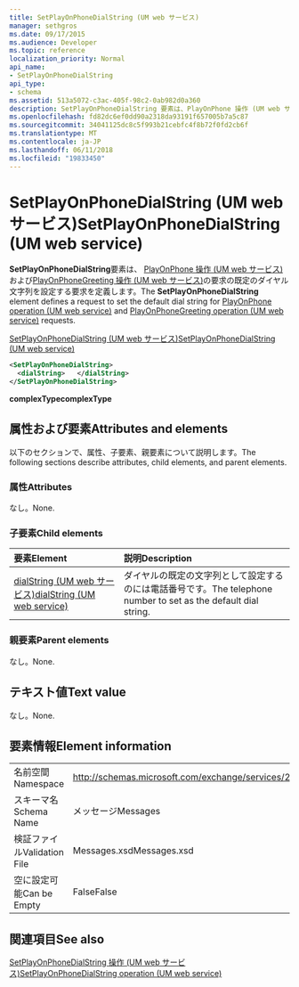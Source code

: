 ```yaml
---
title: SetPlayOnPhoneDialString (UM web サービス)
manager: sethgros
ms.date: 09/17/2015
ms.audience: Developer
ms.topic: reference
localization_priority: Normal
api_name:
- SetPlayOnPhoneDialString
api_type:
- schema
ms.assetid: 513a5072-c3ac-405f-98c2-0ab982d0a360
description: SetPlayOnPhoneDialString 要素は、PlayOnPhone 操作 (UM web サービス) の既定のダイヤル文字列を設定するための要求および PlayOnPhoneGreeting (UM web サービス) の操作の要求を定義します。
ms.openlocfilehash: fd82dc6ef0dd90a2318da93191f657005b7a5c87
ms.sourcegitcommit: 34041125dc8c5f993b21cebfc4f8b72f0fd2cb6f
ms.translationtype: MT
ms.contentlocale: ja-JP
ms.lasthandoff: 06/11/2018
ms.locfileid: "19833450"
---
```

# <a name="setplayonphonedialstring-um-web-service"></a><span data-ttu-id="4bd24-103">SetPlayOnPhoneDialString (UM web サービス)</span><span class="sxs-lookup"><span data-stu-id="4bd24-103">SetPlayOnPhoneDialString (UM web service)</span></span>

<span data-ttu-id="4bd24-104">**SetPlayOnPhoneDialString**要素は、 [PlayOnPhone 操作 (UM web サービス)](playonphone-operation-um-web-service.md)および[PlayOnPhoneGreeting 操作 (UM web サービス)](playonphonegreeting-operation-um-web-service.md)の要求の既定のダイヤル文字列を設定する要求を定義します。</span><span class="sxs-lookup"><span data-stu-id="4bd24-104">The **SetPlayOnPhoneDialString** element defines a request to set the default dial string for [PlayOnPhone operation (UM web service)](playonphone-operation-um-web-service.md) and [PlayOnPhoneGreeting operation (UM web service)](playonphonegreeting-operation-um-web-service.md) requests.</span></span> 
  
[<span data-ttu-id="4bd24-105">SetPlayOnPhoneDialString (UM web サービス)</span><span class="sxs-lookup"><span data-stu-id="4bd24-105">SetPlayOnPhoneDialString (UM web service)</span></span>](setplayonphonedialstring-um-web-service.md)
  
```xml
<SetPlayOnPhoneDialString>
  <dialString>   </dialString>
</SetPlayOnPhoneDialString>
```

 <span data-ttu-id="4bd24-106">**complexType**</span><span class="sxs-lookup"><span data-stu-id="4bd24-106">**complexType**</span></span>
## <a name="attributes-and-elements"></a><span data-ttu-id="4bd24-107">属性および要素</span><span class="sxs-lookup"><span data-stu-id="4bd24-107">Attributes and elements</span></span>

<span data-ttu-id="4bd24-108">以下のセクションで、属性、子要素、親要素について説明します。</span><span class="sxs-lookup"><span data-stu-id="4bd24-108">The following sections describe attributes, child elements, and parent elements.</span></span>
  
### <a name="attributes"></a><span data-ttu-id="4bd24-109">属性</span><span class="sxs-lookup"><span data-stu-id="4bd24-109">Attributes</span></span>

<span data-ttu-id="4bd24-110">なし。</span><span class="sxs-lookup"><span data-stu-id="4bd24-110">None.</span></span>
  
### <a name="child-elements"></a><span data-ttu-id="4bd24-111">子要素</span><span class="sxs-lookup"><span data-stu-id="4bd24-111">Child elements</span></span>

|<span data-ttu-id="4bd24-112">**要素**</span><span class="sxs-lookup"><span data-stu-id="4bd24-112">**Element**</span></span>|<span data-ttu-id="4bd24-113">**説明**</span><span class="sxs-lookup"><span data-stu-id="4bd24-113">**Description**</span></span>|
|:-----|:-----|
|[<span data-ttu-id="4bd24-114">dialString (UM web サービス)</span><span class="sxs-lookup"><span data-stu-id="4bd24-114">dialString (UM web service)</span></span>](dialstring-um-web-service.md) <br/> |<span data-ttu-id="4bd24-115">ダイヤルの既定の文字列として設定するのには電話番号です。</span><span class="sxs-lookup"><span data-stu-id="4bd24-115">The telephone number to set as the default dial string.</span></span>  <br/> |
   
### <a name="parent-elements"></a><span data-ttu-id="4bd24-116">親要素</span><span class="sxs-lookup"><span data-stu-id="4bd24-116">Parent elements</span></span>

<span data-ttu-id="4bd24-117">なし。</span><span class="sxs-lookup"><span data-stu-id="4bd24-117">None.</span></span>
  
## <a name="text-value"></a><span data-ttu-id="4bd24-118">テキスト値</span><span class="sxs-lookup"><span data-stu-id="4bd24-118">Text value</span></span>

<span data-ttu-id="4bd24-119">なし。</span><span class="sxs-lookup"><span data-stu-id="4bd24-119">None.</span></span>
  
## <a name="element-information"></a><span data-ttu-id="4bd24-120">要素情報</span><span class="sxs-lookup"><span data-stu-id="4bd24-120">Element information</span></span>

|||
|:-----|:-----|
|<span data-ttu-id="4bd24-121">名前空間</span><span class="sxs-lookup"><span data-stu-id="4bd24-121">Namespace</span></span>  <br/> |http://schemas.microsoft.com/exchange/services/2006/messages  <br/> |
|<span data-ttu-id="4bd24-122">スキーマ名</span><span class="sxs-lookup"><span data-stu-id="4bd24-122">Schema Name</span></span>  <br/> |<span data-ttu-id="4bd24-123">メッセージ</span><span class="sxs-lookup"><span data-stu-id="4bd24-123">Messages</span></span>  <br/> |
|<span data-ttu-id="4bd24-124">検証ファイル</span><span class="sxs-lookup"><span data-stu-id="4bd24-124">Validation File</span></span>  <br/> |<span data-ttu-id="4bd24-125">Messages.xsd</span><span class="sxs-lookup"><span data-stu-id="4bd24-125">Messages.xsd</span></span>  <br/> |
|<span data-ttu-id="4bd24-126">空に設定可能</span><span class="sxs-lookup"><span data-stu-id="4bd24-126">Can be Empty</span></span>  <br/> |<span data-ttu-id="4bd24-127">False</span><span class="sxs-lookup"><span data-stu-id="4bd24-127">False</span></span>  <br/> |
   
## <a name="see-also"></a><span data-ttu-id="4bd24-128">関連項目</span><span class="sxs-lookup"><span data-stu-id="4bd24-128">See also</span></span>



[<span data-ttu-id="4bd24-129">SetPlayOnPhoneDialString 操作 (UM web サービス)</span><span class="sxs-lookup"><span data-stu-id="4bd24-129">SetPlayOnPhoneDialString operation (UM web service)</span></span>](setplayonphonedialstring-operation-um-web-service.md)

